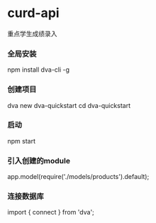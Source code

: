 # curd-api
重点学生成绩录入

### 全局安装
npm install dva-cli -g

### 创建项目
dva new dva-quickstart
cd dva-quickstart

### 启动
npm start

### 引入创建的module
app.model(require('./models/products').default);

### 连接数据库
import { connect } from 'dva';
